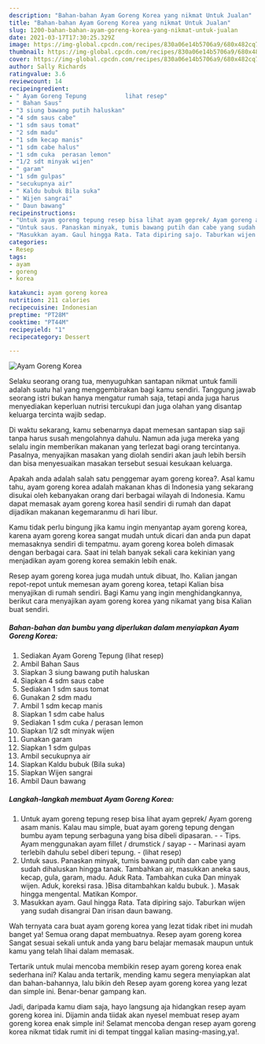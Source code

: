 ```yaml
---
description: "Bahan-bahan Ayam Goreng Korea yang nikmat Untuk Jualan"
title: "Bahan-bahan Ayam Goreng Korea yang nikmat Untuk Jualan"
slug: 1200-bahan-bahan-ayam-goreng-korea-yang-nikmat-untuk-jualan
date: 2021-03-17T17:30:25.329Z
image: https://img-global.cpcdn.com/recipes/830a06e14b5706a9/680x482cq70/ayam-goreng-korea-foto-resep-utama.jpg
thumbnail: https://img-global.cpcdn.com/recipes/830a06e14b5706a9/680x482cq70/ayam-goreng-korea-foto-resep-utama.jpg
cover: https://img-global.cpcdn.com/recipes/830a06e14b5706a9/680x482cq70/ayam-goreng-korea-foto-resep-utama.jpg
author: Sally Richards
ratingvalue: 3.6
reviewcount: 14
recipeingredient:
- " Ayam Goreng Tepung           lihat resep"
- " Bahan Saus"
- "3 siung bawang putih haluskan"
- "4 sdm saus cabe"
- "1 sdm saus tomat"
- "2 sdm madu"
- "1 sdm kecap manis"
- "1 sdm cabe halus"
- "1 sdm cuka  perasan lemon"
- "1/2 sdt minyak wijen"
- " garam"
- "1 sdm gulpas"
- "secukupnya air"
- " Kaldu bubuk Bila suka"
- " Wijen sangrai"
- " Daun bawang"
recipeinstructions:
- "Untuk ayam goreng tepung resep bisa lihat ayam geprek/ Ayam goreng asam manis. Kalau mau simple, buat ayam goreng tepung dengan bumbu ayam tepung serbaguna yang bisa dibeli dipasaran.   Tips. Ayam menggunakan ayam fillet / drumstick / sayap  Marinasi ayam terlebih dahulu sebel diberi tepung.           (lihat resep)"
- "Untuk saus. Panaskan minyak, tumis bawang putih dan cabe yang sudah dihaluskan hingga tanak. Tambahkan air, masukkan aneka saus, kecap, gula, garam, madu. Aduk Rata. Tambahkan cuka Dan minyak wijen. Aduk, koreksi rasa. )Bisa ditambahkan kaldu bubuk. ). Masak hingga mengental. Matikan Kompor."
- "Masukkan ayam. Gaul hingga Rata. Tata dipiring sajo. Taburkan wijen yang sudah disangrai Dan irisan daun bawang."
categories:
- Resep
tags:
- ayam
- goreng
- korea

katakunci: ayam goreng korea 
nutrition: 211 calories
recipecuisine: Indonesian
preptime: "PT28M"
cooktime: "PT44M"
recipeyield: "1"
recipecategory: Dessert

---
```



![Ayam Goreng Korea](https://img-global.cpcdn.com/recipes/830a06e14b5706a9/680x482cq70/ayam-goreng-korea-foto-resep-utama.jpg)

Selaku seorang orang tua, menyuguhkan santapan nikmat untuk famili adalah suatu hal yang menggembirakan bagi kamu sendiri. Tanggung jawab seorang istri bukan hanya mengatur rumah saja, tetapi anda juga harus menyediakan keperluan nutrisi tercukupi dan juga olahan yang disantap keluarga tercinta wajib sedap.

Di waktu  sekarang, kamu sebenarnya dapat memesan santapan siap saji tanpa harus susah mengolahnya dahulu. Namun ada juga mereka yang selalu ingin memberikan makanan yang terlezat bagi orang tercintanya. Pasalnya, menyajikan masakan yang diolah sendiri akan jauh lebih bersih dan bisa menyesuaikan masakan tersebut sesuai kesukaan keluarga. 



Apakah anda adalah salah satu penggemar ayam goreng korea?. Asal kamu tahu, ayam goreng korea adalah makanan khas di Indonesia yang sekarang disukai oleh kebanyakan orang dari berbagai wilayah di Indonesia. Kamu dapat memasak ayam goreng korea hasil sendiri di rumah dan dapat dijadikan makanan kegemaranmu di hari libur.

Kamu tidak perlu bingung jika kamu ingin menyantap ayam goreng korea, karena ayam goreng korea sangat mudah untuk dicari dan anda pun dapat memasaknya sendiri di tempatmu. ayam goreng korea boleh dimasak dengan berbagai cara. Saat ini telah banyak sekali cara kekinian yang menjadikan ayam goreng korea semakin lebih enak.

Resep ayam goreng korea juga mudah untuk dibuat, lho. Kalian jangan repot-repot untuk memesan ayam goreng korea, tetapi Kalian bisa menyajikan di rumah sendiri. Bagi Kamu yang ingin menghidangkannya, berikut cara menyajikan ayam goreng korea yang nikamat yang bisa Kalian buat sendiri.

<!--inarticleads1-->

##### Bahan-bahan dan bumbu yang diperlukan dalam menyiapkan Ayam Goreng Korea:

1. Sediakan  Ayam Goreng Tepung           (lihat resep)
1. Ambil  Bahan Saus
1. Siapkan 3 siung bawang putih haluskan
1. Siapkan 4 sdm saus cabe
1. Sediakan 1 sdm saus tomat
1. Gunakan 2 sdm madu
1. Ambil 1 sdm kecap manis
1. Siapkan 1 sdm cabe halus
1. Sediakan 1 sdm cuka / perasan lemon
1. Siapkan 1/2 sdt minyak wijen
1. Gunakan  garam
1. Siapkan 1 sdm gulpas
1. Ambil secukupnya air
1. Siapkan  Kaldu bubuk (Bila suka)
1. Siapkan  Wijen sangrai
1. Ambil  Daun bawang




<!--inarticleads2-->

##### Langkah-langkah membuat Ayam Goreng Korea:

1. Untuk ayam goreng tepung resep bisa lihat ayam geprek/ Ayam goreng asam manis. Kalau mau simple, buat ayam goreng tepung dengan bumbu ayam tepung serbaguna yang bisa dibeli dipasaran.  -  - Tips. Ayam menggunakan ayam fillet / drumstick / sayap -  - Marinasi ayam terlebih dahulu sebel diberi tepung. -           (lihat resep)
1. Untuk saus. Panaskan minyak, tumis bawang putih dan cabe yang sudah dihaluskan hingga tanak. Tambahkan air, masukkan aneka saus, kecap, gula, garam, madu. Aduk Rata. Tambahkan cuka Dan minyak wijen. Aduk, koreksi rasa. )Bisa ditambahkan kaldu bubuk. ). Masak hingga mengental. Matikan Kompor.
1. Masukkan ayam. Gaul hingga Rata. Tata dipiring sajo. Taburkan wijen yang sudah disangrai Dan irisan daun bawang.




Wah ternyata cara buat ayam goreng korea yang lezat tidak ribet ini mudah banget ya! Semua orang dapat membuatnya. Resep ayam goreng korea Sangat sesuai sekali untuk anda yang baru belajar memasak maupun untuk kamu yang telah lihai dalam memasak.

Tertarik untuk mulai mencoba membikin resep ayam goreng korea enak sederhana ini? Kalau anda tertarik, mending kamu segera menyiapkan alat dan bahan-bahannya, lalu bikin deh Resep ayam goreng korea yang lezat dan simple ini. Benar-benar gampang kan. 

Jadi, daripada kamu diam saja, hayo langsung aja hidangkan resep ayam goreng korea ini. Dijamin anda tiidak akan nyesel membuat resep ayam goreng korea enak simple ini! Selamat mencoba dengan resep ayam goreng korea nikmat tidak rumit ini di tempat tinggal kalian masing-masing,ya!.

